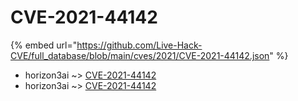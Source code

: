# CVE-2021-44142
{% embed url="https://github.com/Live-Hack-CVE/full_database/blob/main/cves/2021/CVE-2021-44142.json" %}

* horizon3ai ~> [CVE-2021-44142](https://www.alice-snow.ru/2021/database/cve-2021-44142/cve-2021-44142-horizon3ai)
* horizon3ai ~> [CVE-2021-44142](https://www.alice-snow.ru/2021/database/cve-2021-44142/cve-2021-44142-horizon3ai)